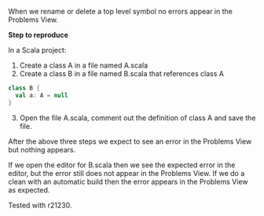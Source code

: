 When we rename or delete a top level symbol no errors appear in the Problems View.

**Step to reproduce**

In a Scala project:
 1. Create a class A in a file named A.scala
 2. Create a class B in a file named B.scala that references class A
```scala
class B {
  val a: A = null
}
```
 3. Open the file A.scala, comment out the definition of class A and save the file.

After the above three steps we expect to see an error in the Problems View but nothing appears.

If we open the editor for B.scala then we see the expected error in the editor, but the error still does not appear in the Problems View. If we do a clean with an automatic build then the error appears in the Problems View as expected.

Tested with r21230.
